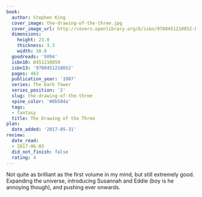 ```yaml
---
book:
  author: Stephen King
  cover_image: the-drawing-of-the-three.jpg
  cover_image_url: http://covers.openlibrary.org/b/isbn/9780451210852-L.jpg
  dimensions:
    height: 23.0
    thickness: 3.3
    width: 10.8
  goodreads: '5094'
  isbn10: 0451210859
  isbn13: '9780451210852'
  pages: 463
  publication_year: '1987'
  series: The Dark Tower
  series_position: '2'
  slug: the-drawing-of-the-three
  spine_color: '#8b584a'
  tags:
  - fantasy
  title: The Drawing of the Three
plan:
  date_added: '2017-05-31'
review:
  date_read:
  - 2017-06-03
  did_not_finish: false
  rating: 4
---
```


Not quite as brilliant as the first volume in my mind, but still extremely good. Expanding the universe, introducing Susannah and Eddie (boy is he annoying though), and pushing ever onwards.
